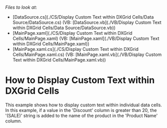 <!-- default file list -->
*Files to look at*:

* [DataSource.cs](./CS/Display Custom Text within DXGrid Cells/Data Source/DataSource.cs) (VB: [DataSource.vb](./VB/Display Custom Text within DXGrid Cells/Data Source/DataSource.vb))
* [MainPage.xaml](./CS/Display Custom Text within DXGrid Cells/MainPage.xaml) (VB: [MainPage.xaml](./VB/Display Custom Text within DXGrid Cells/MainPage.xaml))
* [MainPage.xaml.cs](./CS/Display Custom Text within DXGrid Cells/MainPage.xaml.cs) (VB: [MainPage.xaml.vb](./VB/Display Custom Text within DXGrid Cells/MainPage.xaml.vb))
<!-- default file list end -->
# How to Display Custom Text within DXGrid Cells


<p>This example shows how to display custom text within individual data cells. In this example, if a value in the 'Discount' column is greater than 20, the '(SALE)' string is added to the name of the product in the 'Product Name' column.</p>

<br/>


